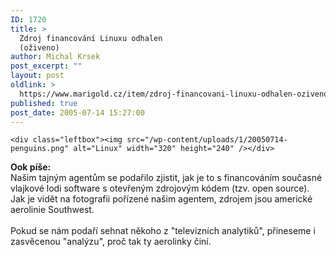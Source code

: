 ```yaml
---
ID: 1720
title: >
  Zdroj financování Linuxu odhalen
  (oživeno)
author: Michal Krsek
post_excerpt: ""
layout: post
oldlink: >
  https://www.marigold.cz/item/zdroj-financovani-linuxu-odhalen-oziveno
published: true
post_date: 2005-07-14 15:27:00
---
```

	<div class="leftbox"><img src="/wp-content/uploads/1/20050714-penguins.png" alt="Linux" width="320" height="240" /></div>
<p><b>Ook píše:</b><br />Našim tajným agentům se
podařilo zjistit, jak je to s financováním současné vlajkové lodi
software s otevřeným zdrojovým kódem (tzv. open source). Jak je vidět
na fotografii pořízené našim agentem, zdrojem jsou americké aerolinie
Southwest. <br /><br />Pokud se nám podaří sehnat někoho z "televizních analytiků", přineseme i zasvěcenou "analýzu", proč tak ty aerolinky činí.</p>
